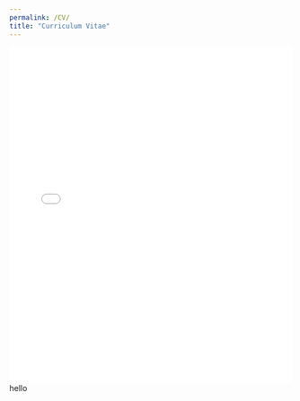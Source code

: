 ```yaml
---
permalink: /CV/
title: "Curriculum Vitae"
---
```

<iframe src="{{ site.baseurl }}/assets/images/BRIAN_KARABA_WACHIRA_CV.pdf" width="100%" height="600px" style="border: none;"></iframe>
hello
